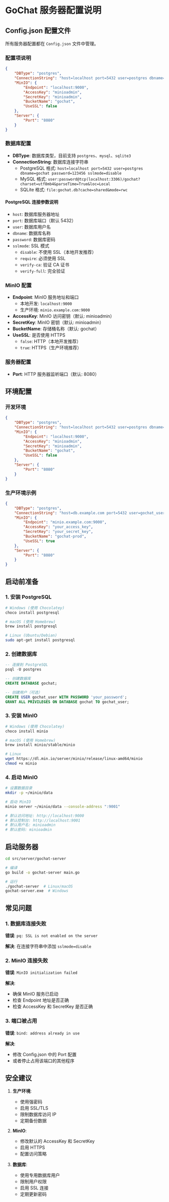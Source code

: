 # GoChat 服务器配置说明

## Config.json 配置文件

所有服务器配置都在 `Config.json` 文件中管理。

### 配置项说明

```json
{
    "DBType": "postgres",
    "ConnectionString": "host=localhost port=5432 user=postgres dbname=gochat password=123456 sslmode=disable",
    "MinIO": {
        "Endpoint": "localhost:9000",
        "AccessKey": "minioadmin",
        "SecretKey": "minioadmin",
        "BucketName": "gochat",
        "UseSSL": false
    },
    "Server": {
        "Port": "8080"
    }
}
```

### 数据库配置

- **DBType**: 数据库类型，目前支持 `postgres`、`mysql`、`sqlite3`
- **ConnectionString**: 数据库连接字符串
  - PostgreSQL 格式: `host=localhost port=5432 user=postgres dbname=gochat password=123456 sslmode=disable`
  - MySQL 格式: `user:password@tcp(localhost:3306)/gochat?charset=utf8mb4&parseTime=True&loc=Local`
  - SQLite 格式: `file:gochat.db?cache=shared&mode=rwc`

#### PostgreSQL 连接参数说明
- `host`: 数据库服务器地址
- `port`: 数据库端口（默认 5432）
- `user`: 数据库用户名
- `dbname`: 数据库名称
- `password`: 数据库密码
- `sslmode`: SSL 模式
  - `disable`: 不使用 SSL（本地开发推荐）
  - `require`: 必须使用 SSL
  - `verify-ca`: 验证 CA 证书
  - `verify-full`: 完全验证

### MinIO 配置

- **Endpoint**: MinIO 服务地址和端口
  - 本地开发: `localhost:9000`
  - 生产环境: `minio.example.com:9000`
- **AccessKey**: MinIO 访问密钥（默认: minioadmin）
- **SecretKey**: MinIO 密钥（默认: minioadmin）
- **BucketName**: 存储桶名称（默认: gochat）
- **UseSSL**: 是否使用 HTTPS
  - `false`: HTTP（本地开发推荐）
  - `true`: HTTPS（生产环境推荐）

### 服务器配置

- **Port**: HTTP 服务器监听端口（默认: 8080）

## 环境配置

### 开发环境

```json
{
    "DBType": "postgres",
    "ConnectionString": "host=localhost port=5432 user=postgres dbname=gochat password=123456 sslmode=disable",
    "MinIO": {
        "Endpoint": "localhost:9000",
        "AccessKey": "minioadmin",
        "SecretKey": "minioadmin",
        "BucketName": "gochat",
        "UseSSL": false
    },
    "Server": {
        "Port": "8080"
    }
}
```

### 生产环境示例

```json
{
    "DBType": "postgres",
    "ConnectionString": "host=db.example.com port=5432 user=gochat_user dbname=gochat_prod password=your_secure_password sslmode=require",
    "MinIO": {
        "Endpoint": "minio.example.com:9000",
        "AccessKey": "your_access_key",
        "SecretKey": "your_secret_key",
        "BucketName": "gochat-prod",
        "UseSSL": true
    },
    "Server": {
        "Port": "8080"
    }
}
```

## 启动前准备

### 1. 安装 PostgreSQL

```bash
# Windows (使用 Chocolatey)
choco install postgresql

# macOS (使用 Homebrew)
brew install postgresql

# Linux (Ubuntu/Debian)
sudo apt-get install postgresql
```

### 2. 创建数据库

```sql
-- 连接到 PostgreSQL
psql -U postgres

-- 创建数据库
CREATE DATABASE gochat;

-- 创建用户（可选）
CREATE USER gochat_user WITH PASSWORD 'your_password';
GRANT ALL PRIVILEGES ON DATABASE gochat TO gochat_user;
```

### 3. 安装 MinIO

```bash
# Windows (使用 Chocolatey)
choco install minio

# macOS (使用 Homebrew)
brew install minio/stable/minio

# Linux
wget https://dl.min.io/server/minio/release/linux-amd64/minio
chmod +x minio
```

### 4. 启动 MinIO

```bash
# 设置数据目录
mkdir -p ~/minio/data

# 启动 MinIO
minio server ~/minio/data --console-address ":9001"

# 默认访问地址: http://localhost:9000
# 默认控制台: http://localhost:9001
# 默认用户名: minioadmin
# 默认密码: minioadmin
```

## 启动服务器

```bash
cd src/server/gochat-server

# 编译
go build -o gochat-server main.go

# 运行
./gochat-server  # Linux/macOS
gochat-server.exe  # Windows
```

## 常见问题

### 1. 数据库连接失败

**错误**: `pq: SSL is not enabled on the server`

**解决**: 在连接字符串中添加 `sslmode=disable`

### 2. MinIO 连接失败

**错误**: `MinIO initialization failed`

**解决**: 
- 确保 MinIO 服务已启动
- 检查 Endpoint 地址是否正确
- 检查 AccessKey 和 SecretKey 是否正确

### 3. 端口被占用

**错误**: `bind: address already in use`

**解决**: 
- 修改 Config.json 中的 Port 配置
- 或者停止占用该端口的其他程序

## 安全建议

1. **生产环境**:
   - 使用强密码
   - 启用 SSL/TLS
   - 限制数据库访问 IP
   - 定期备份数据

2. **MinIO**:
   - 修改默认的 AccessKey 和 SecretKey
   - 启用 HTTPS
   - 配置访问策略

3. **数据库**:
   - 使用专用数据库用户
   - 限制用户权限
   - 启用 SSL 连接
   - 定期更新密码
